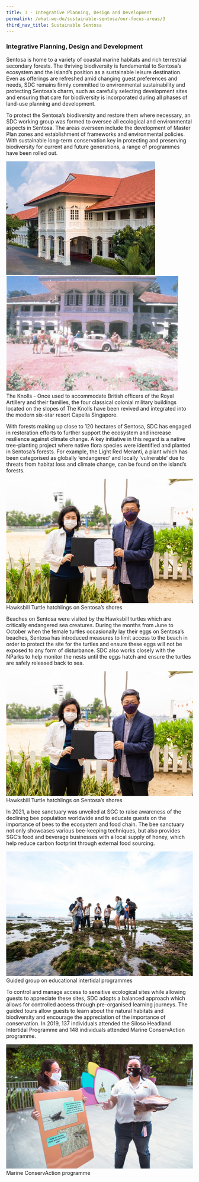 ```yaml
---
title: 3 - Integrative Planning, Design and Development
permalink: /what-we-do/sustainable-sentosa/our-focus-areas/3
third_nav_title: Sustainable Sentosa
---
```

### **Integrative Planning, Design and Development**
		
Sentosa is home to a variety of coastal marine habitats and rich terrestrial secondary forests. The thriving biodiversity is fundamental to Sentosa’s ecosystem and the island’s position as a sustainable leisure destination. Even as offerings are refreshed amid changing guest preferences and needs, SDC remains firmly committed to environmental sustainability and protecting Sentosa’s charm, such as carefully selecting development sites and ensuring that care for biodiversity is incorporated during all phases of land-use planning and development. 

To protect the Sentosa’s biodiversity and restore them where necessary, an SDC working group was formed to oversee all ecological and environmental aspects in Sentosa. The areas overseen include the development of Master Plan zones and establishment of frameworks and environmental policies. With sustainable long-term conservation key in protecting and preserving biodiversity for current and future generations, a range of programmes have been rolled out.

<div class="row">
	<div class="col is-6">
		<figure style="margin:0;">
		<img src="/images/what-we-do/sustainable-sentosa/knolls-new.jpg" alt="Image of Knolls now"/>	
			<figcaption></figcaption>
		</figure>
	</div>
	<div class="col is-6">
		<figure style="margin:0;">
<img src="/images/what-we-do/sustainable-sentosa/knolls-old.jpg" alt="Image of Knolls then"/>
			<figcaption></figcaption>
		</figure>
	</div>
</div>
<figcaption>The Knolls - Once used to accommodate British officers of the Royal Artillery and their families, the four classical colonial military buildings located on the slopes of The Knolls have been revived and integrated into the modern six-star resort Capella Singapore.</figcaption>

With forests making up close to 120 hectares of Sentosa, SDC has engaged in restoration efforts to further support the ecosystem and increase resilience against climate change. A key initiative in this regard is a native tree-planting project where native flora species were identified and planted in Sentosa’s forests. For example, the Light Red Meranti, a plant which has been categorised as globally ‘endangered’ and locally ‘vulnerable’ due to threats from habitat loss and climate change, can be found on the island’s forests. 

<img src="/images/what-we-do/sustainable-sentosa/mou.jpg" alt="Image of MOU"/>
<figcaption>Hawksbill Turtle hatchlings on Sentosa’s shores</figcaption>

Beaches on Sentosa were visited by the Hawksbill turtles which are critically endangered sea creatures. During the months from June to October when the female turtles occasionally lay their eggs on Sentosa’s beaches, Sentosa has introduced measures to limit access to the beach in order to protect the site for the turtles and ensure these eggs will not be exposed to any form of disturbance. SDC also works closely with the NParks to help monitor the nests until the eggs hatch and ensure the turtles are safely released back to sea.

<img src="/images/what-we-do/sustainable-sentosa/mou.jpg" alt="Image of MOU"/>
<figcaption>Hawksbill Turtle hatchlings on Sentosa’s shores</figcaption>

In 2021, a bee sanctuary was unveiled at SGC to raise awareness of the declining bee population worldwide and to educate guests on the importance of bees to the ecosystem and food chain. The bee sanctuary not only showcases various bee-keeping techniques, but also provides SGC’s food and beverage businesses with a local supply of honey, which help reduce carbon footprint through external food sourcing.

<img src="/images/what-we-do/sustainable-sentosa/SHIP.jpg" alt="Image of MOU"/>
<figcaption>Guided group on educational intertidal programmes </figcaption>

To control and manage access to sensitive ecological sites while allowing guests to appreciate these sites, SDC adopts a balanced approach which allows for controlled access through pre-organised learning journeys. The guided tours allow guests to learn about the natural habitats and biodiversity and encourage the appreciation of the importance of conservation. In 2019, 137 individuals attended the Siloso Headland Intertidal Programme and 148 individuals attended Marine ConservAction programme.

<img src="/images/what-we-do/sustainable-sentosa/conservaction.jpeg" alt="Image of Marine ConservAction"/>
<figcaption>Marine ConservAction programme </figcaption>